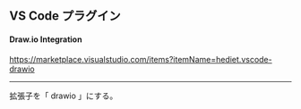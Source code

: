 ## VS Code プラグイン

#### Draw.io Integration
https://marketplace.visualstudio.com/items?itemName=hediet.vscode-drawio


____________________________________________________________________________
拡張子を「 drawio 」にする。  


